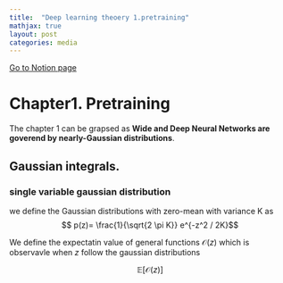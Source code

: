 ```yaml
---
title:  "Deep learning theoery 1.pretraining"
mathjax: true
layout: post
categories: media
---
```

[Go to Notion page](https://www.notion.so/Chapter1-Pretraining-67fafb97e8fc44869454ea708e59edd3)

# Chapter1. Pretraining
The chapter 1 can be grapsed as __Wide and Deep Neural Networks are goverend by nearly-Gaussian distributions__.


## Gaussian integrals. 
### single variable gaussian distribution
we define the Gaussian distributions with zero-mean with variance K as 
$$ p(z)= \frac{1}{\sqrt{2 \pi K}} e^{-z^2 / 2K}$$

We define the expectatin value of general functions $\mathcal{O}(z)$ which is observavle when $z$ follow the gaussian distributions

$$ \mathbb{E} [\mathcal{O}(z)]$$






